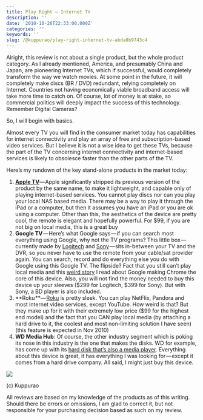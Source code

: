```yaml
---
title: Play Right — Internet TV
description: ''
date: '2010-10-26T22:33:00.000Z'
categories: ''
keywords: ''
slug: /@kuppurao/play-right-internet-tv-abda8b9743c4
---
```


Alright, this review is not about a single product, but the whole product category. As I already mentioned, America, and presumably China and Japan, are pioneering Internet TVs, which if successful, would completely transform the way we watch movies. At some point in the future, it will completely make discs (BR / DVD) redundant, relying completely on Internet. Countries not having economically viable broadband access will take more time to catch on. Of course, lot of money is at stake, so commercial politics will deeply impact the success of this technology. Remember Digital Cameras?

So, I will begin with basics.

Almost every TV you will find in the consumer market today has capabilities for internet connectivity and play an array of free and subscription-based video services. But I believe it is not a wise idea to get these TVs, because the part of the TV concerning internet connectivity and internet-based services is likely to obsolesce faster than the other parts of the TV.

Here’s my rundown of the key stand-alone products in the market today:

1.  [**Apple TV**](http://store.apple.com/us/browse/home/shop_ipod/family/apple_tv?mco=MTM3NTM1Nzk)— Apple significantly stripped its previous version of the product by the same name, to make it lightweight, and capable only of playing internet-based services. You cannot play discs nor can you play your local NAS based media. There may be a way to play it through the iPad or a computer, but then it assumes you have an iPad or you are ok using a computer. Other than this, the aesthetics of the device are pretty cool, the remote is elegant and hopefully powerful. For $99, if you are not big on local media, this is a great buy
2.  **Google TV** — Here’s what Google says — if you can search most everything using Google, why not the TV programs? This little box — currently made by [Logitech](http://www.logitech.com) and [Sony](http://www.sonystyle.com/webapp/wcs/stores/servlet/ProductDisplay?catalogId=10551&storeId=10151&langId=-1&productId=8198552921666273500) — sits in-between your TV and the DVR, so you never have to use the remote from your cable/sat provider again. You can search, record and do everything else you do with Google using this Google TV. The flipside? Fact that you still can’t play local media and this [weird story](http://www.pcmag.com/article2/0,2817,2370379,00.asp) I read about Google making Chrome the core of this device. Also, you will not find the money needed to buy this device up your sleeves ($299 for Logitech, $399 for Sony). But with Sony, a BD player is also included.
3.  **Roku **— [Roku](http://shop.roku.com/Roku-Digital-Video-Player-Options-W5.aspx) is pretty sleek. You can play NetFlix, Pandora and most internet video services, except YouTube. How weird is that? But they make up for it with their extremely low price ($99 for the highest end model) and the fact that you CAN play local media (by attaching a hard drive to it, the coolest and most non-limiting solution I have seen) (this feature is expected in Nov 2010)
4.  **WD Media Hub**: Of course, the other industry segment which is poking its nose in this industry is the one that makes the disks. WD for example, has come up with its [hard disk that’s also a media player](http://www.wdc.com/en/products/Products.asp?DriveID=891). Everything about this device is great, it has everything I was looking for — except it comes from a hard drive company. All said, I might just buy this device.

![](https://cdn-images-1.medium.com/max/800/0*MC2mEy35erj-OPhS.jpg)

(c) Kuppurao

All reviews are based on my knowledge of the products as of this writing. Should there be errors or omissions, I am glad to correct it, but not responsible for your purchasing decision based as such on my review.